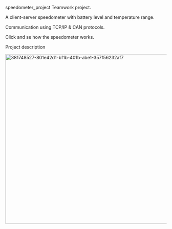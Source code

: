 speedometer_project
Teamwork project.

A client-server speedometer with battery level and temperature range.

Communication using TCP/IP & CAN protocols.

Click and se how the speedometer works.

Project description 

<img width="807" height="531" alt="381748527-801e42d1-bf1b-401b-abe1-357f56232af7" src="https://github.com/user-attachments/assets/4a62291d-39a8-4c96-a2da-c6e0265440c2" />


